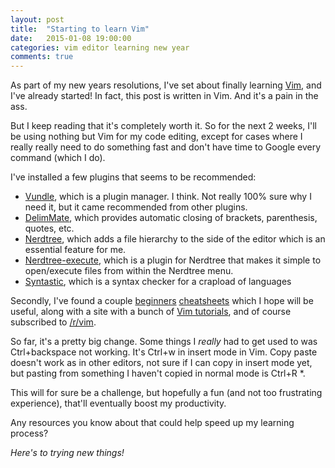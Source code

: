 ```yaml
---
layout: post
title:  "Starting to learn Vim"
date:   2015-01-08 19:00:00
categories: vim editor learning new year
comments: true
---
```


As part of my new years resolutions, I've set about finally learning [Vim](http://www.vim.org/), and I've already started! In fact, this post is written in Vim. And it's a pain in the ass.

But I keep reading that it's completely worth it. So for the next 2 weeks, I'll be using nothing but Vim for my code editing, except for cases where I really really need to do something fast and don't have time to Google every command (which I do).

I've installed a few plugins that seems to be recommended:

- [Vundle](https://github.com/gmarik/Vundle.vim), which is a plugin manager. I think. Not really 100% sure why I need it, but it came recommended from other plugins.
- [DelimMate](https://github.com/Raimondi/delimitMate), which provides automatic closing of brackets, parenthesis, quotes, etc.
- [Nerdtree](https://github.com/ivalkeen/nerdtree-execute), which adds a file hierarchy to the side of the editor which is an essential feature for me.
- [Nerdtree-execute](https://github.com/ivalkeen/nerdtree-execute), which is a plugin for Nerdtree that makes it simple to open/execute files from within the Nerdtree menu.
- [Syntastic](https://github.com/scrooloose/syntastic), which is a syntax checker for a crapload of languages

Secondly, I've found a couple [beginners](https://cloud.github.com/downloads/ahrencode/Miscellaneous/vim-cheatsheet.pdf) [cheatsheets](http://www.viemu.com/vi-vim-cheat-sheet.gif) which I hope will be useful, along with a site with a bunch of [Vim tutorials](http://vimcasts.org/categories/), and of course subscribed to [/r/vim](http://www.reddit.com/r/vim).

So far, it's a pretty big change. Some things I _really_ had to get used to was Ctrl+backspace not working. It's Ctrl+w in insert mode in Vim. Copy paste doesn't work as in other editors, not sure if I can copy in insert mode yet, but pasting from something I haven't copied in normal mode is Ctrl+R \*.

This will for sure be a challenge, but hopefully a fun (and not too frustrating experience), that'll eventually boost my productivity.

Any resources you know about that could help speed up my learning process?

_Here's to trying new things!_

